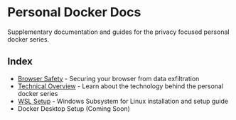 # Personal Docker Docs
Supplementary documentation and guides for the privacy focused personal docker series.

## Index
 - [Browser Safety](browser-safety.md) - Securing your browser from data exfiltration
 - [Technical Overview](technical-overview.md) - Learn about the technology behind the personal docker series
 - [WSL Setup](wsl-setup.md) - Windows Subsystem for Linux installation and setup guide
 - Docker Desktop Setup (Coming Soon)
